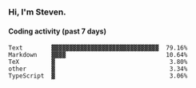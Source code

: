 ### Hi, I'm Steven.

#### Coding activity (past 7 days)
```
Text        ▓▓▓▓▓▓▓▓▓▓▓▓▓▓▓▓▓▓▓▓▓▓▓▓▓▓▓▓▓▓  79.16%
Markdown    ▓▓▓▓                            10.64%
TeX         ▓                                3.80%
other       ▓                                3.34%
TypeScript  ▓                                3.06%
```

